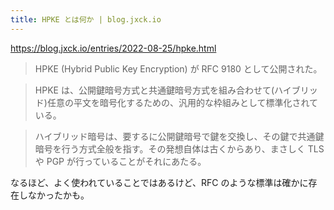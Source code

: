 ```yaml
---
title: HPKE とは何か | blog.jxck.io
---
```


https://blog.jxck.io/entries/2022-08-25/hpke.html

> HPKE (Hybrid Public Key Encryption) が RFC 9180 として公開された。

> HPKE は、公開鍵暗号方式と共通鍵暗号方式を組み合わせて(ハイブリッド)任意の平文を暗号化するための、汎用的な枠組みとして標準化されている。

> ハイブリッド暗号は、要するに公開鍵暗号で鍵を交換し、その鍵で共通鍵暗号を行う方式全般を指す。その発想自体は古くからあり、まさしく TLS や PGP が行っていることがそれにあたる。

なるほど、よく使われていることではあるけど、RFC のような標準は確かに存在しなかったかも。
